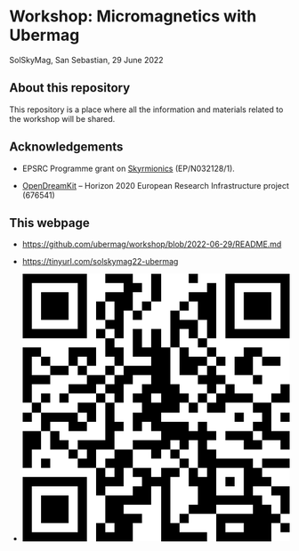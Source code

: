 # Workshop: Micromagnetics with Ubermag

SolSkyMag, San Sebastian, 29 June 2022

## About this repository

This repository is a place where all the information and materials related to
the workshop will be shared. 

## Acknowledgements

- EPSRC Programme grant on [Skyrmionics](http://www.skyrmions.ac.uk)
  (EP/N032128/1).
  
- [OpenDreamKit](http://opendreamkit.org/) – Horizon 2020 European Research
  Infrastructure project (676541)

## This webpage 

- https://github.com/ubermag/workshop/blob/2022-06-29/README.md
- https://tinyurl.com/solskymag22-ubermag

- ![QR code](media/solskymag22-ubermag-400.png)



